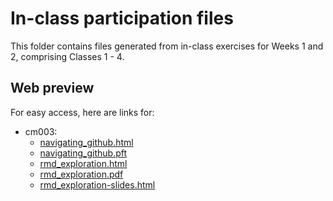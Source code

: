 # In-class participation files
This folder contains files generated from in-class exercises for Weeks 1 and 2, comprising Classes 1 - 4.

## Web preview
For easy access, here are links for:

- cm003:
  - [navigating_github.html](https://t-wang-ecohydro.github.io/STAT545-participation/In-class/weeks1and2/navigating_github.html)
  - [navigating_github.pft](https://t-wang-ecohydro.github.io/STAT545-participation/In-class/weeks1and2/navigating_github.pdf)
  - [rmd_exploration.html](https://t-wang-ecohydro.github.io/STAT545-participation/In-class/weeks1and2/rmd_exploration.html)
  - [rmd_exploration.pdf](https://t-wang-ecohydro.github.io/STAT545-participation/In-class/weeks1and2/rmd_exploration.pdf)
  - [rmd_exploration-slides.html](https://t-wang-ecohydro.github.io/STAT545-participation/In-class/weeks1and2/rmd_exploration-slides.html#1)
  
